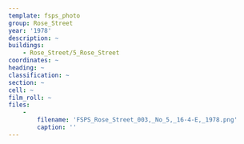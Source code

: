 ```yaml
---
template: fsps_photo
group: Rose_Street
year: '1978'
description: ~
buildings:
    - Rose_Street/5_Rose_Street
coordinates: ~
heading: ~
classification: ~
section: ~
cell: ~
film_roll: ~
files:
    -
        filename: 'FSPS_Rose_Street_003,_No_5,_16-4-E,_1978.png'
        caption: ''
---
```

